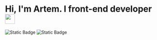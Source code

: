 # Hi, I'm Artem. I front-end developer  <img src="https://github.com/blackcater/blackcater/raw/main/images/Hi.gif" height="32"/></h1>

![Static Badge](https://img.shields.io/badge/I%60m%20Artem-black?logo=superuser&color=fff)
![Static Badge](https://img.shields.io/badge/MyStack%20--%3E-black?color=%23FF7400)


